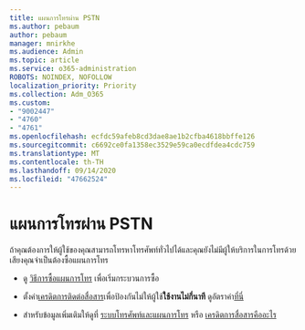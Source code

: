 ```yaml
---
title: แผนการโทรผ่าน PSTN
ms.author: pebaum
author: pebaum
manager: mnirkhe
ms.audience: Admin
ms.topic: article
ms.service: o365-administration
ROBOTS: NOINDEX, NOFOLLOW
localization_priority: Priority
ms.collection: Adm_O365
ms.custom:
- "9002447"
- "4760"
- "4761"
ms.openlocfilehash: ecfdc59afeb8cd3dae8ae1b2cfba4618bbffe126
ms.sourcegitcommit: c6692ce0fa1358ec3529e59ca0ecdfdea4cdc759
ms.translationtype: MT
ms.contentlocale: th-TH
ms.lasthandoff: 09/14/2020
ms.locfileid: "47662524"
---
```

# <a name="pstn-calling-plans"></a>แผนการโทรผ่าน PSTN

ถ้าคุณต้องการให้ผู้ใช้ของคุณสามารถโทรหาโทรศัพท์ทั่วไปได้และคุณยังไม่มีผู้ให้บริการในการโทรด้วยเสียงคุณจำเป็นต้องซื้อแผนการโทร

- ดู [วิธีการซื้อแผนการโทร](https://docs.microsoft.com/MicrosoftTeams/calling-plans-for-office-365) เพื่อเริ่มกระบวนการซื้อ

- ตั้งค่า[เครดิตการติดต่อสื่อสาร](https://docs.microsoft.com/microsoftteams/set-up-communications-credits-for-your-organization)เพื่อป้องกันไม่ให้ผู้ใช้**ใช้งานไม่กี่นาที** ดูอัตราค่า[ที่นี่](https://products.office.com/microsoft-teams/voice-calling) 

- สำหรับข้อมูลเพิ่มเติมให้ดูที่ [ระบบโทรศัพท์และแผนการโทร](https://docs.microsoft.com/MicrosoftTeams/calling-plan-landing-page) หรือ [เครดิตการสื่อสารคืออะไร](https://docs.microsoft.com/microsoftteams/what-are-communications-credits)
